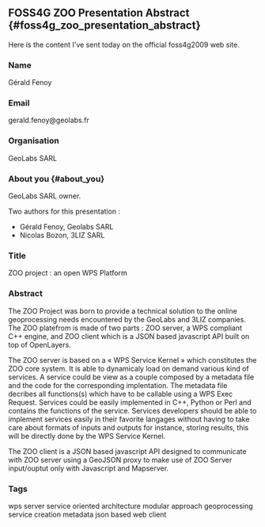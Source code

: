 ## FOSS4G ZOO Presentation Abstract {#foss4g_zoo_presentation_abstract}

Here is the content I\'ve sent today on the official foss4g2009 web
site.

### Name

Gérald Fenoy

### Email

gerald.fenoy\@geolabs.fr

### Organisation

GeoLabs SARL

### About you {#about_you}

GeoLabs SARL owner.

Two authors for this presentation :

-   Gérald Fenoy, Geolabs SARL
-   Nicolas Bozon, 3LIZ SARL

### Title

ZOO project : an open WPS Platform

### Abstract

The ZOO Project was born to provide a technical solution to the online
geoprocessing needs encountered by the GeoLabs and 3LIZ companies. The
ZOO platefrom is made of two parts : ZOO server, a WPS compliant C++
engine, and ZOO client which is a JSON based javascript API built on top
of OpenLayers.

The ZOO server is based on a « WPS Service Kernel » which constitutes
the ZOO core system. It is able to dynamicaly load on demand various
kind of services. A service could be view as a couple composed by a
metadata file and the code for the corresponding implentation. The
metadata file decribes all functions(s) which have to be callable using
a WPS Exec Request. Services could be easily implemented in C++, Python
or Perl and contains the functions of the service. Services developers
should be able to implement services easily in their favorite langages
without having to take care about formats of inputs and outputs for
instance, storing results, this will be directly done by the WPS Service
Kernel.

The ZOO client is a JSON based javascript API designed to communicate
with ZOO server using a GeoJSON proxy to make use of ZOO Server
input/ouptut only with Javascript and Mapserver.

### Tags

wps server service oriented architecture modular approach geoprocessing
service creation metadata json based web client
